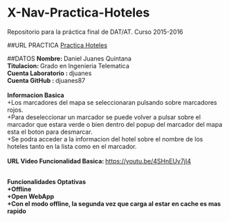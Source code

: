 # X-Nav-Practica-Hoteles
Repositorio para la práctica final de DAT/AT. Curso 2015-2016

##URL PRACTICA
<a href="http://djuanes87.github.io/X-Nav-Practica-Hoteles"> Practica Hoteles </a>

##DATOS
<strong>Nombre: </strong>Daniel Juanes Quintana <br>
<strong>Titulacion: </strong>Grado en Ingenieria Telematica <br>
<strong>Cuenta Laboratorio : </strong> djuanes <br>
<strong>Cuenta GitHub : </strong> djuanes87 <br>
<br>
<strong> Informacion Basica </strong><br>
+Los marcadores del mapa se seleccionaran pulsando sobre marcadores rojos. <br>
+Para deseleccionar un marcador se puede volver a pulsar sobre el marcador que estara verde
o bien dentro del popup del marcador del mapa esta el boton para desmarcar. <br>
+Se podra acceder a la informacion del hotel sobre el nombre de los hoteles tanto
 en la lista como en el marcador. <br>
<br>
<strong>URL Video Funcionalidad Basica:  </strong><a href="https://youtu.be/4SHnEUy7jI4">https://youtu.be/4SHnEUy7jI4</a><br>
<br>

 <strong> Funcionalidades Optativas <strong><br>
 +Offline <br>
 +Open WebApp <br>
 +Con el modo offline, la segunda vez que carga al estar en cache es mas rapido <br>
